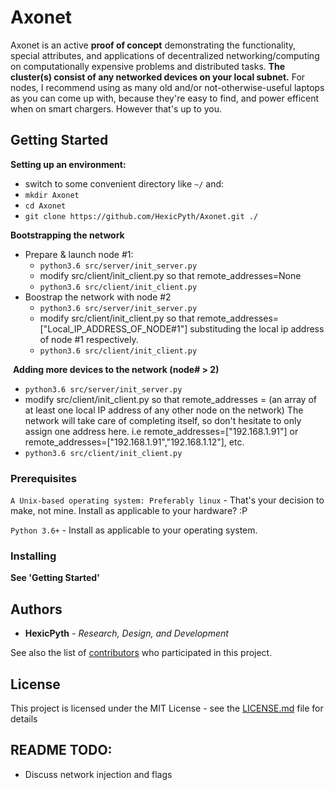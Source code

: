 # Axonet

Axonet is an active <b>proof of concept</b> demonstrating the functionality, special attributes, and applications of decentralized networking/computing on computationally expensive problems and distributed tasks. <b> The cluster(s) consist of any networked devices on your local subnet.</b> For nodes, I recommend using as many old and/or not-otherwise-useful laptops as you can come up with, because they're easy to find, and power efficent when on smart chargers. However that's up to you.

## Getting Started

  <b>Setting up an environment:</b> 
  - switch to some convenient directory like `~/` and:
  - `mkdir Axonet`
  - `cd Axonet`
  - `git clone https://github.com/HexicPyth/Axonet.git ./`
  
  <b>Bootstrapping the network</b>
  - Prepare & launch node #1: 
    - `python3.6 src/server/init_server.py`
    - modify src/client/init_client.py so that remote_addresses=None
    - `python3.6 src/client/init_client.py`
  - Boostrap the network with node #2
    - `python3.6 src/server/init_server.py`
    - modify src/client/init_client.py so that remote_addresses=["Local_IP_ADDRESS_OF_NODE#1"] substituding the local ip address of node #1 respectively.
    - `python3.6 src/client/init_client.py`
    
  <b>Adding more devices to the network (node# > 2)</b>
 - `python3.6 src/server/init_server.py`
  - modify src/client/init_client.py so that remote_addresses = (an array of at least one local IP address of any other node on the network) The network will take care of completing itself, so don't hesitate to only assign one address here.
  i.e remote_addresses=["192.168.1.91"] or remote_addresses=["192.168.1.91","192.168.1.12"], etc.
  - `python3.6 src/client/init_client.py`
  
      

### Prerequisites


```A Unix-based operating system: Preferably linux``` - That's your decision to make, not mine. Install as applicable to your hardware? :P

```Python 3.6+``` - Install as applicable to your operating system.


### Installing

<b> See 'Getting Started' </b>

## Authors

* **HexicPyth** - *Research, Design, and Development*

See also the list of [contributors](https://github.com/hexicpyth/Axonet/contributors) who participated in this project.

## License 

This project is licensed under the MIT License - see the [LICENSE.md](LICENSE) file for details

## README TODO:
- Discuss network injection and flags
